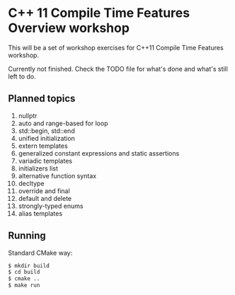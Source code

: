 # C++ 11 Compile Time Features Overview workshop

This will be a set of workshop exercises for C++11 Compile Time Features workshop.

Currently not finished. Check the TODO file for what's done and what's still left to do.

## Planned topics

1. nullptr
2. auto and range-based for loop
3. std::begin, std::end
4. unified initialization
5. extern templates
6. generalized constant expressions and static assertions
7. variadic templates
8. initializers list
9. alternative function syntax
10. decltype
12. override and final
13. default and delete
14. strongly-typed enums
15. alias templates

## Running

Standard CMake way:

```bash
$ mkdir build
$ cd build
$ cmake ..
$ make run
```
